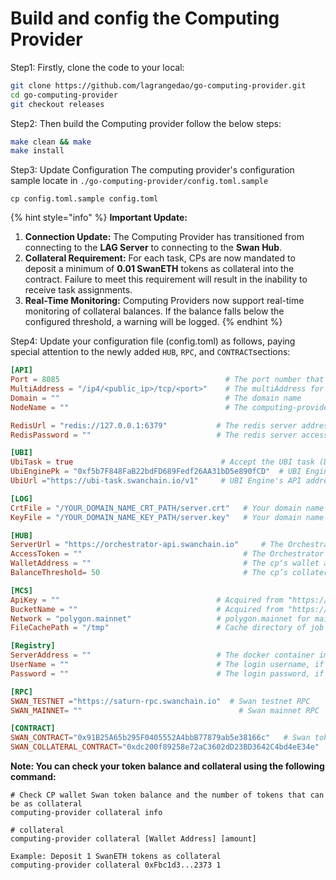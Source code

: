 # Build and config the Computing Provider

Step1: Firstly, clone the code to your local:

```bash
git clone https://github.com/lagrangedao/go-computing-provider.git
cd go-computing-provider
git checkout releases
```

Step2: Then build the Computing provider follow the below steps:

```bash
make clean && make
make install
```

Step3: Update Configuration The computing provider's configuration sample locate in `./go-computing-provider/config.toml.sample`

```
cp config.toml.sample config.toml
```

{% hint style="info" %}
**Important Update:**&#x20;

1. **Connection Update:** The Computing Provider has transitioned from connecting to the **LAG Server** to connecting to the **Swan Hub**.
2. **Collateral Requirement:** For each task, CPs are now mandated to deposit a minimum of **0.01 SwanETH** tokens as collateral into the contract. Failure to meet this requirement will result in the inability to receive task assignments.
3. **Real-Time Monitoring:** Computing Providers now support real-time monitoring of collateral balances. If the balance falls below the configured threshold, a warning will be logged.
{% endhint %}

Step4: Update your configuration file (config.toml) as follows, paying special attention to the newly added `HUB`, `RPC`, and `CONTRACT`sections:

```toml
[API]
Port = 8085                                     # The port number that the web server listens on
MultiAddress = "/ip4/<public_ip>/tcp/<port>"    # The multiAddress for libp2p
Domain = ""                                     # The domain name
NodeName = ""                                   # The computing-provider node name

RedisUrl = "redis://127.0.0.1:6379"           # The redis server address
RedisPassword = ""                            # The redis server access password

[UBI]
UbiTask = true                                 # Accept the UBI task (Default: true)
UbiEnginePk = "0xf5b7F848FaB22bdFD689Fedf26AA31bD5e890fCD"  # UBI Engine's public key, CP only accept the task from this UBI engine 
UbiUrl ="https://ubi-task.swanchain.io/v1"     # UBI Engine's API address

[LOG]
CrtFile = "/YOUR_DOMAIN_NAME_CRT_PATH/server.crt"   # Your domain name SSL .crt file path
KeyFile = "/YOUR_DOMAIN_NAME_KEY_PATH/server.key"   # Your domain name SSL .key file path

[HUB]
ServerUrl = "https://orchestrator-api.swanchain.io"     # The Orchestrator's API address
AccessToken = ""                                    # The Orchestrator's access token, Acquired from "https://orchestrator.swanchain.io" 
WalletAddress = ""                                  # The cp‘s wallet address
BalanceThreshold= 50                                # The cp’s collateral balance threshold

[MCS]
ApiKey = ""                                   # Acquired from "https://www.swanipfs.com" -> setting -> Create API Key
BucketName = ""                               # Acquired from "https://www.swanipfs.com" -> bucket -> Add Bucket
Network = "polygon.mainnet"                   # polygon.mainnet for mainnet, polygon.mumbai for testnet
FileCachePath = "/tmp"                        # Cache directory of job data

[Registry]
ServerAddress = ""                            # The docker container image registry address, if only a single node, you can ignore
UserName = ""                                 # The login username, if only a single node, you can ignore
Password = ""                                 # The login password, if only a single node, you can ignore

[RPC]
SWAN_TESTNET ="https://saturn-rpc.swanchain.io"  # Swan testnet RPC
SWAN_MAINNET= ""								   # Swan mainnet RPC

[CONTRACT]
SWAN_CONTRACT="0x91B25A65b295F0405552A4bbB77879ab5e38166c"   # Swan token's contract address
SWAN_COLLATERAL_CONTRACT="0xdc200f89258e72aC3602dD23BD3642C4bd4eE34e"   # Swan's collateral address
```

**Note: You can check your token balance and collateral using the following command:**

```
# Check CP wallet Swan token balance and the number of tokens that can be as collateral
computing-provider collateral info  

# collateral 
computing-provider collateral [Wallet Address] [amount]

Example: Deposit 1 SwanETH tokens as collateral
computing-provider collateral 0xFbc1d3...2373 1
```
